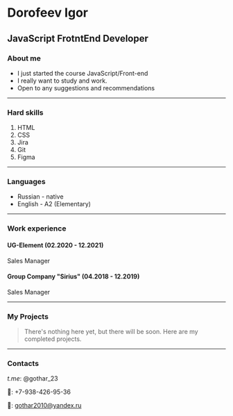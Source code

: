 # Dorofeev Igor
## JavaScript FrotntEnd Developer
### About me

* I just started the course JavaScript/Front-end
* I really want to study and work.
* Open to any suggestions and recommendations
___
### Hard skills
1. HTML
2. CSS
3. Jira
4. Git
5. Figma
___
### Languages
* Russian - native
* English - A2 (Elementary)
___
### Work experience
#### UG-Element (02.2020 - 12.2021)
Sales Manager
#### Group Company "Sirius" (04.2018 - 12.2019)
Sales Manager
___
### My Projects
>There's nothing here yet, but there will be soon.
>Here are my completed projects.
___

### Contacts

*t.me*: @gothar_23

:calling:: +7-938-426-95-36

:email:: gothar2010@yandex.ru
